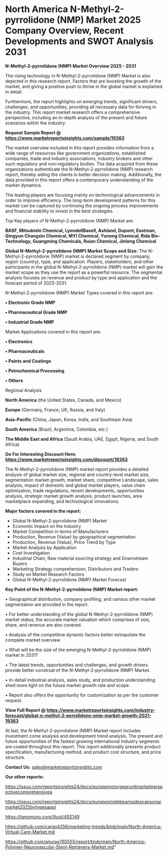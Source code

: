 # North America N-Methyl-2-pyrrolidone (NMP) Market 2025 Company Overview, Recent Developments and SWOT Analysis 2031

<Strong> N-Methyl-2-pyrrolidone (NMP) Market Overview 2025 - 2031</strong>

The rising technology in N-Methyl-2-pyrrolidone (NMP) Market is also depicted in this research report. Factors that are boosting the growth of the market, and giving a positive push to thrive in the global market is explained in detail.

Furthermore, the report highlights on emerging trends, significant drivers, challenges, and opportunities, providing all necessary data for thriving in the industry. This report market research offers a comprehensive perspective, including an in-depth analysis of the present and future scenarios within the industry.

<strong>Request Sample Report @ <a href=https://www.marketreportsinsights.com/sample/19363>https://www.marketreportsinsights.com/sample/19363</a></strong>

The market overview included in this report provides information from a wide range of resources like government organizations, established companies, trade and industry associations, industry brokers and other such regulatory and non-regulatory bodies. The data acquired from these organizations authenticate the N-Methyl-2-pyrrolidone (NMP) research report, thereby aiding the clients in better decision making. Additionally, the data provided in this report offers a contemporary understanding of the market dynamics.

The leading players are focusing mainly on technological advancements in order to improve efficiency. The long-term development patterns for this market can be captured by continuing the ongoing process improvements and financial stability to invest in the best strategies.

Top Key players of N-Methyl-2-pyrrolidone (NMP) Market are:

<strong>BASF, Mitsubishi Chemical, LyondellBasell, Ashland, Dupont, Eastman, Qingyun Changxin Chemical, MYI Chemical, Yuneng Chemical, Rida Bio-Technology, Guangming Chemicals, Ruian Chemical, Jinlong Chemical</strong>

<strong><b>Global N-Methyl-2-pyrrolidone (NMP) Market Scope and Size:</b></strong>
The N-Methyl-2-pyrrolidone (NMP) market is declared segment by company, region (country), type, and application. Players, stakeholders, and other participants in the global N-Methyl-2-pyrrolidone (NMP) market will gain the market scope as they use the report as a powerful resource. The segmental analysis focuses on revenue and product by type and application and the forecast period of 2025-2031.

N-Methyl-2-pyrrolidone (NMP) Market Types covered in this report are:

<strong>• Electronic Grade NMP

• Pharmaceutical Grade NMP

• Industrial Grade NMP</strong>

Market Applications covered in this report are:

<strong>• Electronics

• Pharmaceuticals

• Paints and Coatings

• Petrochemical Processing

• Others</strong> 

Regional Analysis

<strong>North America</strong> (the United States, Canada, and Mexico)

<strong>Europe</strong> (Germany, France, UK, Russia, and Italy)

<strong>Asia-Pacific</strong> (China, Japan, Korea, India, and Southeast Asia)

<strong>South America</strong> (Brazil, Argentina, Colombia, etc.)

<strong>The Middle East and Africa</strong> (Saudi Arabia, UAE, Egypt, Nigeria, and South Africa)

<strong>Go For Interesting Discount Here: <a href=https://www.marketreportsinsights.com/discount/19363>https://www.marketreportsinsights.com/discount/19363</a></strong>

The N-Methyl-2-pyrrolidone (NMP) market report provides a detailed analysis of global market size, regional and country-level market size, segmentation market growth, market share, competitive Landscape, sales analysis, impact of domestic and global market players, value chain optimization, trade regulations, recent developments, opportunities analysis, strategic market growth analysis, product launches, area marketplace expanding, and technological innovations.

<strong><b>Major factors covered in the report:</b></strong>
<ul>
  <li>Global N-Methyl-2-pyrrolidone (NMP) Market </li>
  <li>Economic Impact on the Industry</li>
  <li>Market Competition in terms of Manufacturers</li>
  <li>Production, Revenue (Value) by geographical segmentation</li>
  <li>Production, Revenue (Value), Price Trend by Type</li>
  <li>Market Analysis by Application</li>
  <li>Cost Investigation</li>
  <li>Industrial Chain, Raw material sourcing strategy and Downstream Buyers</li>
  <li>Marketing Strategy comprehension, Distributors and Traders</li>
  <li>Study on Market Research Factors</li>
  <li>Global N-Methyl-2-pyrrolidone (NMP) Market Forecast</li>
</ul>

<strong><b>Key Point of the N-Methyl-2-pyrrolidone (NMP) Market report:</b></strong>

• Geographical distribution, company profiling, and various other market segmentation are provided in the report.

• For better understanding of the global N-Methyl-2-pyrrolidone (NMP) market status, the accurate market valuation which comprises of size, share, and revenue are also covered.

• Analysis of the competitive dynamic factors better extrapolate the complete market overview

• What will be the size of the emerging N-Methyl-2-pyrrolidone (NMP) market in 2031?

• The latest trends, opportunities and challenges, and growth drivers provide better construal of the N-Methyl-2-pyrrolidone (NMP) Market.

• In-detail industrial analysis, sales study, and production understanding shed more light on the future market growth rate and scope.

• Report also offers the opportunity for customization as per the customer request.

<strong><b>View Full Report @ <a href=https://www.marketreportsinsights.com/industry-forecast/global-n-methyl-2-pyrrolidone-nmp-market-growth-2021-19363>https://www.marketreportsinsights.com/industry-forecast/global-n-methyl-2-pyrrolidone-nmp-market-growth-2021-19363</a></b></strong>


At last, the N-Methyl-2-pyrrolidone (NMP) Market report includes investment come analysis and development trend analysis. The present and future opportunities of the fastest growing international industry segments are coated throughout this report. This report additionally presents product specification, manufacturing method, and product cost structure, and price structure.

<strong>Contact Us:</strong>
sales@marketreportsinsights.com

<strong>Our other reports:</strong>

<a href=https://issuu.com/reportsinsights24/docs/europemotorgearunitmarketperspectivecomprehensivea>https://issuu.com/reportsinsights24/docs/europemotorgearunitmarketperspectivecomprehensivea</a>

<a href=https://issuu.com/reportsinsights24/docs/europesinglebeamsidescansonarmarket2025bytypesappl>https://issuu.com/reportsinsights24/docs/europesinglebeamsidescansonarmarket2025bytypesappl</a>

<a href=https://tanomuno.com/illust/492149>https://tanomuno.com/illust/492149</a>

<a href=https://github.com/cargo4256/marketing-trends/blob/main/North-America-Virtual-Care-Market.md>https://github.com/cargo4256/marketing-trends/blob/main/North-America-Virtual-Care-Market.md</a>

<a href=https://github.com/anurag765555/report/blob/main/North-America-Polymer-Neurovascular-Stent-Retrievers-Market.md>https://github.com/anurag765555/report/blob/main/North-America-Polymer-Neurovascular-Stent-Retrievers-Market.md</a>"
